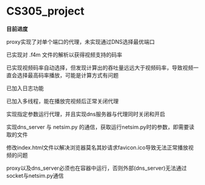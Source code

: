 # CS305_project

**目前进度**

proxy实现了对单个端口的代理，未实现通过DNS选择最优端口

已实现对 .f4m 文件的解析以获得视频支持的码率

已实现视频码率自动选择，但发现计算出的吞吐量远远大于视频码率，导致视频一直会选择最高码率播放，可能是计算方式有问题

已加入日志功能

已加入多线程，能在播放完视频后正常关闭代理

实现指定参数运行代理，并且实现dns服务器与代理同时关闭和开启

实现dns_server 与 netsim.py 的通信，获取运行netsim.py时的参数，即需要读取的文件

修改index.html文件以解决浏览器莫名其妙请求favicon.ico导致无法正常播放视频的问题

proxy以及dns_server必须也在容器中运行，否则外部(dns_server)无法通过socket与netsim.py通信

